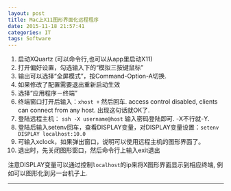 ```yaml
---
layout: post
title: Mac上X11图形界面化远程程序
date: 2015-11-18 21:57:41
categories: IT
tags: Software
---
```


1. 启动XQuartz (可以命令行,也可以从app里启动X11)
2. 打开偏好设置，勾选输入下的“模拟三按键鼠标”
3. 输出可以选择“全屏模式”，按Command-Option-A切换.
4. 如果修改了配置需要退出重新启动生效
5. 选择“应用程序－终端”
6. 终端窗口打开后输入：`xhost +` 然后回车. access control disabled, clients can connect from any host. 出现这句话就OK了.
7. 登陆远程主机： `ssh -X username@host` 输入密码登陆即可. -X不行就-Y.
8. 登陆后输入setenv回车，查看DISPLAY变量，对DISPLAY变量设置：`setenv DISPLAY localhost:10.0`
9. 可输入xclock，如果弹出窗口，说明可以使用远程主机的图形界面了。
10. 退出时，先关闭图形窗口，然后命令行上输入exit退出

注意DISPLAY变量可以通过控制`localhost`的ip来将X图形界面显示到相应终端, 例如可以图形化到另一台机子上.


------
